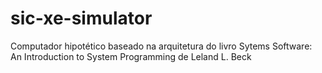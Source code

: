 # sic-xe-simulator
Computador hipotético baseado na  arquitetura do livro Sytems Software: An Introduction to System  Programming de Leland L. Beck
